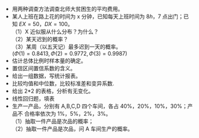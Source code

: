 -  用两种调查方法调查北师大贫困生的平均费用。 
-  某人上班在路上花的时间为 x 分钟，已知每天上班时间为 $8h$，7 点出门；已知 $EX=50，DX=100$。<br />（1）X 近似服从什么分布？为什么？<br />（2）某天迟到的概率？<br />（3）某周（以五天记）最多迟到一天的概率。<br />$(Φ(1)=0.8413,Φ(2)=0.9772,Φ(3)=0.9987)$ 
-  估计总体比例时样本量的确定。 
-  置信区间置信系数的含义。 
-  给出一组数据，写统计报表。 
-  比较均值和中位数，比较标准差和变异系数. 
-  给出 2*2 的表格，分析有无变化。 
-  线性回归题，填表 
-  生产一产品，分别有 A,B,C,D 四个车间，各占 40%，20%，10%，30%；产品不 合格率依次为 1%，5%，2%，3%。<br />（1）抽取一件产品是次品的概率；<br />（2）抽取一件产品是次品，问 A 车间生产的概率。 
